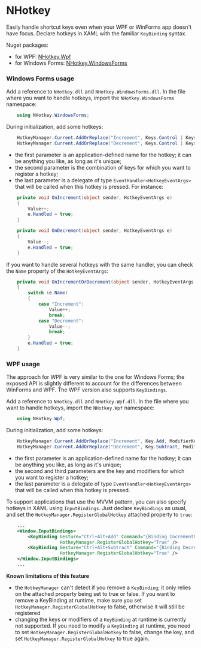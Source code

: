 NHotkey
=======

Easily handle shortcut keys even when your WPF or WinForms app doesn't have focus. Declare hotkeys in XAML with the familiar `KeyBinding` syntax.

Nuget packages:
- for WPF: [NHotkey.Wpf](http://www.nuget.org/packages/NHotkey.Wpf/)
- for Windows Forms: [NHotkey.WindowsForms](http://www.nuget.org/packages/NHotkey.WindowsForms/)

### Windows Forms usage

Add a reference to `NHotkey.dll` and `NHotkey.WindowsForms.dll`. In the file where you want to
handle hotkeys, import the `NHotkey.WindowsForms` namespace:

```csharp
    using NHotkey.WindowsForms;
```

During initialization, add some hotkeys:

```csharp
    HotkeyManager.Current.AddOrReplace("Increment", Keys.Control | Keys.Alt | Keys.Add, OnIncrement);
    HotkeyManager.Current.AddOrReplace("Decrement", Keys.Control | Keys.Alt | Keys.Subtract, OnDecrement);
```

- the first parameter is an application-defined name for the hotkey; it can be anything you like,
as long as it's unique;
- the second parameter is the combination of keys for which you want to register a hotkey;
- the last parameter is a delegate of type `EventHandler<HotkeyEventArgs>` that will be called
when this hotkey is pressed. For instance:

```csharp
    private void OnIncrement(object sender, HotkeyEventArgs e)
    {
        Value++;
        e.Handled = true;
    }

    private void OnDecrement(object sender, HotkeyEventArgs e)
    {
        Value--;
        e.Handled = true;
    }
```

If you want to handle several hotkeys with the same handler, you can check the `Name`
property of the `HotkeyEventArgs`:

```csharp
    private void OnIncrementOrDecrement(object sender, HotkeyEventArgs e)
    {
        switch (e.Name)
        {
            case "Increment":
                Value++;
                break;
            case "Decrement":
                Value--;
                break;
        }
        e.Handled = true;
    }
```

### WPF usage

The approach for WPF is very similar to the one for Windows Forms; the exposed API is slightly
different to account for the differences between WinForms and WPF. The WPF version also
supports `KeyBindings`.

Add a reference to `NHotkey.dll` and `NHotkey.Wpf.dll`. In the file where you want to
handle hotkeys, import the `NHotkey.Wpf` namespace:

```csharp
    using NHotkey.Wpf;
```

During initialization, add some hotkeys:

```csharp
    HotkeyManager.Current.AddOrReplace("Increment", Key.Add, ModifierKeys.Control | ModifierKeys.Alt, OnIncrement);
    HotkeyManager.Current.AddOrReplace("Decrement", Key.Subtract, ModifierKeys.Control | ModifierKeys.Alt, OnDecrement);
```

- the first parameter is an application-defined name for the hotkey; it can be anything you like,
as long as it's unique;
- the second and third parameters are the key and modifiers for which you want to register a hotkey;
- the last parameter is a delegate of type `EventHandler<HotkeyEventArgs>` that will be called
when this hotkey is pressed.

To support applications that use the MVVM pattern, you can also specify hotkeys in XAML using
`InputBindings`. Just declare `KeyBindings` as usual, and set the `HotkeyManager.RegisterGlobalHotkey`
attached property to `true`:

```xml
    ...
    <Window.InputBindings>
        <KeyBinding Gesture="Ctrl+Alt+Add" Command="{Binding IncrementCommand}"
                    HotkeyManager.RegisterGlobalHotkey="True" />
        <KeyBinding Gesture="Ctrl+Alt+Subtract" Command="{Binding DecrementCommand}"
                    HotkeyManager.RegisterGlobalHotkey="True" />
    </Window.InputBindings>
    ...
```

**Known limitations of this feature**

- the `HotkeyManager` can't detect if you remove a `KeyBinding`; it only relies on the
attached property being set to true or false. If you want to remove a KeyBinding at runtime,
make sure you set `HotkeyManager.RegisterGlobalHotkey` to false, otherwise it will
still be registered
- changing the keys or modifiers of a `KeyBinding` at runtime is currently not supported. If
you need to modify a `KeyBinding` at runtime, you need to set `HotkeyManager.RegisterGlobalHotkey`
to false, change the key, and set `HotkeyManager.RegisterGlobalHotkey` to true again.
